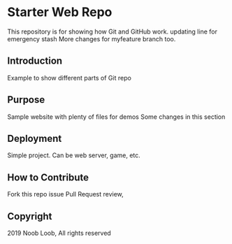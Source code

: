 # Starter Web Repo

This repository is for showing how Git and GitHub work.
updating line for emergency stash
More changes for myfeature branch too.

## Introduction

Example to show different parts of Git repo

## Purpose

Sample website with plenty of files for demos
Some changes in this section

## Deployment

Simple project. Can be web server, game, etc.

## How to Contribute

Fork this repo issue Pull Request review,

## Copyright

2019 Noob Loob, All rights reserved
